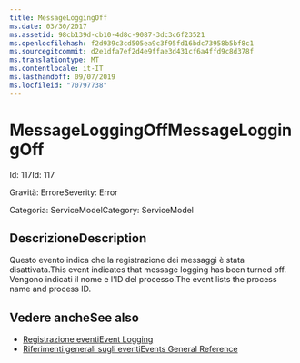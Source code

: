 ```yaml
---
title: MessageLoggingOff
ms.date: 03/30/2017
ms.assetid: 98cb139d-cb10-4d8c-9087-3dc3c6f23521
ms.openlocfilehash: f2d939c3cd505ea9c3f95fd16bdc73958b5bf8c1
ms.sourcegitcommit: d2e1dfa7ef2d4e9ffae3d431cf6a4ffd9c8d378f
ms.translationtype: MT
ms.contentlocale: it-IT
ms.lasthandoff: 09/07/2019
ms.locfileid: "70797738"
---
```

# <a name="messageloggingoff"></a><span data-ttu-id="22778-102">MessageLoggingOff</span><span class="sxs-lookup"><span data-stu-id="22778-102">MessageLoggingOff</span></span>
<span data-ttu-id="22778-103">Id: 117</span><span class="sxs-lookup"><span data-stu-id="22778-103">Id: 117</span></span>  
  
 <span data-ttu-id="22778-104">Gravità: Errore</span><span class="sxs-lookup"><span data-stu-id="22778-104">Severity: Error</span></span>  
  
 <span data-ttu-id="22778-105">Categoria: ServiceModel</span><span class="sxs-lookup"><span data-stu-id="22778-105">Category: ServiceModel</span></span>  
  
## <a name="description"></a><span data-ttu-id="22778-106">Descrizione</span><span class="sxs-lookup"><span data-stu-id="22778-106">Description</span></span>  
 <span data-ttu-id="22778-107">Questo evento indica che la registrazione dei messaggi è stata disattivata.</span><span class="sxs-lookup"><span data-stu-id="22778-107">This event indicates that message logging has been turned off.</span></span> <span data-ttu-id="22778-108">Vengono indicati il nome e l'ID del processo.</span><span class="sxs-lookup"><span data-stu-id="22778-108">The event lists the process name and process ID.</span></span>  
  
## <a name="see-also"></a><span data-ttu-id="22778-109">Vedere anche</span><span class="sxs-lookup"><span data-stu-id="22778-109">See also</span></span>

- [<span data-ttu-id="22778-110">Registrazione eventi</span><span class="sxs-lookup"><span data-stu-id="22778-110">Event Logging</span></span>](index.md)
- [<span data-ttu-id="22778-111">Riferimenti generali sugli eventi</span><span class="sxs-lookup"><span data-stu-id="22778-111">Events General Reference</span></span>](events-general-reference.md)
